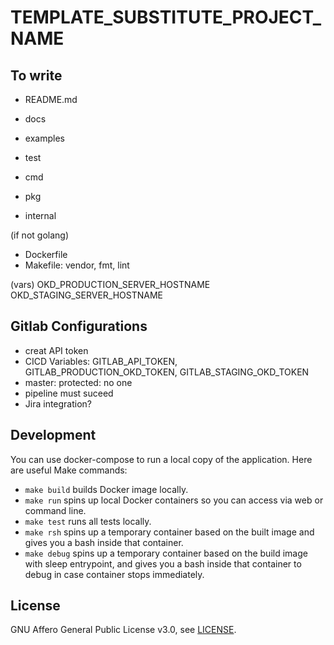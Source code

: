 # TEMPLATE_SUBSTITUTE_PROJECT_NAME


## To write

- README.md
- docs
- examples
- test

- cmd
- pkg
- internal

(if not golang)
- Dockerfile
- Makefile: vendor, fmt, lint

(vars)
OKD_PRODUCTION_SERVER_HOSTNAME
OKD_STAGING_SERVER_HOSTNAME

## Gitlab Configurations

- creat API token
- CICD Variables: GITLAB_API_TOKEN, GITLAB_PRODUCTION_OKD_TOKEN, GITLAB_STAGING_OKD_TOKEN
- master: protected: no one
- pipeline must suceed
- Jira integration?

## Development

You can use docker-compose to run a local copy of the application. Here are useful Make commands:
* `make build` builds Docker image locally.
* `make run` spins up local Docker containers so you can access via web or command line.
* `make test` runs all tests locally.
* `make rsh` spins up a temporary container based on the built image and gives you a bash inside that container.
* `make debug` spins up a temporary container based on the build image with sleep entrypoint, and gives you a bash inside that container to debug in case container stops immediately.

## License

GNU Affero General Public License v3.0, see [LICENSE](LICENSE).
